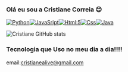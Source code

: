### Olá eu sou a Cristiane Correia 😊

[![Python](	https://img.shields.io/badge/Python-3776AB?style=for-the-badge&logo=python&logoColor=white)](https://www.python.org/)[![JavaSript](https://img.shields.io/badge/JavaScript-F7DF1E?style=for-the-badge&logo=javascript&logoColor=black)](https://www.jetbrains.com/webstorm/promo/?source=google&medium=cpc&campaign=9641686074&term=js%20software%20download&content=604189264750&gad=1&gclid=EAIaIQobChMIr6XUhKGq_wIVEjaRCh1hog83EAAYASAAEgKT_vD_BwE)[![Html:5](https://img.shields.io/badge/HTML5-E34F26?style=for-the-badge&logo=html5&logoColor=white)](https://code.visualstudio.com/)[![Css](https://img.shields.io/badge/CSS-239120?&style=for-the-badge&logo=css3&logoColor=white)](https://code.visualstudio.com/)[![Java](https://img.shields.io/badge/Java-ED8B00?style=for-the-badge&logo=openjdk&logoColor=white)](https://code.visualstudio.com/)


![Cristiane GitHub stats](https://github-readme-stats.vercel.app/api?username=Cristianescorreia&show_icons=true&theme=radical)

### Tecnologia que Uso no meu dia a dia!!!!
email:cristianealive@gmail.com  



